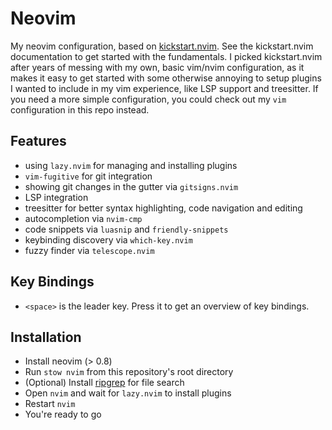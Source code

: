 # Neovim

My neovim configuration, based on [kickstart.nvim](https://github.com/nvim-lua/kickstart.nvim). See the kickstart.nvim documentation to get started with the fundamentals. I picked kickstart.nvim after years of messing with my own, basic vim/nvim configuration, as it makes it easy to get started with some otherwise annoying to setup plugins I wanted to include in my vim experience, like LSP support and treesitter. If you need a more simple configuration, you could check out my `vim` configuration in this repo instead.

## Features
* using `lazy.nvim` for managing and installing plugins
* `vim-fugitive` for git integration
* showing git changes in the gutter via `gitsigns.nvim`
* LSP integration
* treesitter for better syntax highlighting, code navigation and editing
* autocompletion via `nvim-cmp`
* code snippets via `luasnip` and `friendly-snippets`
* keybinding discovery via `which-key.nvim`
* fuzzy finder via `telescope.nvim`

## Key Bindings
* `<space>` is the leader key. Press it to get an overview of key bindings.

## Installation

* Install neovim (> 0.8)
* Run `stow nvim` from this repository's root directory
* (Optional) Install [ripgrep](https://github.com/BurntSushi/ripgrep) for file search
* Open `nvim` and wait for `lazy.nvim` to install plugins
* Restart `nvim`
* You're ready to go

